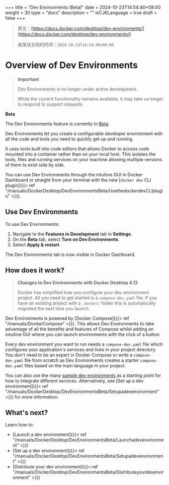 +++
title = "Dev Environments (Beta)"
date = 2024-10-23T14:54:40+08:00
weight = 30
type = "docs"
description = ""
isCJKLanguage = true
draft = false
+++

> 原文：[https://docs.docker.com/desktop/dev-environments/](https://docs.docker.com/desktop/dev-environments/)
>
> 收录该文档的时间：`2024-10-23T14:54:40+08:00`

# Overview of Dev Environments

> **Important**
>
> 
>
> Dev Environments is no longer under active development.
>
> While the current functionality remains available, it may take us longer to respond to support requests.

**Beta**

The Dev Environments feature is currently in [Beta](https://docs.docker.com/release-lifecycle/#beta).

Dev Environments let you create a configurable developer environment with all the code and tools you need to quickly get up and running.

It uses tools built into code editors that allows Docker to access code mounted into a container rather than on your local host. This isolates the tools, files and running services on your machine allowing multiple versions of them to exist side by side.

You can use Dev Environments through the intuitive GUI in Docker Dashboard or straight from your terminal with the new [`docker dev` CLI plugin]({{< ref "/manuals/DockerDesktop/DevEnvironmentsBeta/UsethedockerdevCLIplugin" >}}).

## Use Dev Environments

To use Dev Environments:

1. Navigate to the **Features in Development** tab in **Settings**.
2. On the **Beta** tab, select **Turn on Dev Environments**.
3. Select **Apply & restart**.

The Dev Environments tab is now visible in Docker Dashboard.

## How does it work?

> **Changes to Dev Environments with Docker Desktop 4.13**
>
> Docker has simplified how you configure your dev environment project. All you need to get started is a `compose-dev.yaml` file. If you have an existing project with a `.docker/` folder this is automatically migrated the next time you launch.

Dev Environments is powered by [Docker Compose]({{< ref "/manuals/DockerCompose" >}}). This allows Dev Environments to take advantage of all the benefits and features of Compose whilst adding an intuitive GUI where you can launch environments with the click of a button.

Every dev environment you want to run needs a `compose-dev.yaml` file which configures your application's services and lives in your project directory. You don't need to be an expert in Docker Compose or write a `compose-dev.yaml` file from scratch as Dev Environments creates a starter `compose-dev.yaml` files based on the main language in your project.

You can also use the many [sample dev environments](https://github.com/docker/awesome-compose) as a starting point for how to integrate different services. Alternatively, see [Set up a dev environment]({{< ref "/manuals/DockerDesktop/DevEnvironmentsBeta/Setupadevenvironment" >}}) for more information.

## What's next?

Learn how to:

- [Launch a dev environment]({{< ref "/manuals/DockerDesktop/DevEnvironmentsBeta/Launchadevenvironment" >}})
- [Set up a dev environment]({{< ref "/manuals/DockerDesktop/DevEnvironmentsBeta/Setupadevenvironment" >}})
- [Distribute your dev environment]({{< ref "/manuals/DockerDesktop/DevEnvironmentsBeta/Distributeyourdevenvironment" >}})
